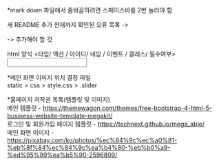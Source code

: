 *mark down 파일에서 줄바꿈하려면 스페이스바를 2번 눌러야 함  

새 README 추가
현재까지 확인된 오류 목록
->

-> 추가해야 할 것


html 양식
<타입/ 액션 / 아이디/ 네임 / 이벤트 / 클래스/ 필수여부>  
<input type="타입" id = "아이디" name="네임" event ="이벤트" class="클래스" required="">  
<form action="/auth/signup" method="post" onsubmit = "return validationAll()" class="md-float-material form-material">  

*메인 화면 이미지 위치 결정 파일  
static > css > style.css > .slider   


*홈페이지 저작권 목록(템플릿 및 이미지)  
메인 템플릿 - https://themewagon.com/themes/free-bootstrap-4-html-5-business-website-template-megakit/  
로그인 및 회원가입 페이지 템플릿 - https://technext.github.io/mega_able/  
메인 화면 이미지 - https://pixabay.com/ko/photos/%ec%84%9c%ec%a0%81-%eb%8f%84%ec%84%9c%ea%b4%80-%eb%b0%a9-%ed%95%99%ea%b5%90-2596809/  




